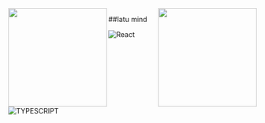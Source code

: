 <img align="right" width="200" height="200" src="https://user-images.githubusercontent.com/66115913/131834076-52cdde98-93db-4d26-b464-bd297b0ad108.gif">

<img align="left" width="200" height="200" src="https://pa1.narvii.com/7099/431484542f3baab8977212ae37c7c70438600bber1-320-254_hq.gif">


##Iatu mind

![React](https://img.shields.io/badge/-React-001113?logo=react&style=for-the-badge)
![TYPESCRIPT](https://img.shields.io/badge/TypeScript-001415?style=for-the-badge&logo=typescript&logoColor=white)

